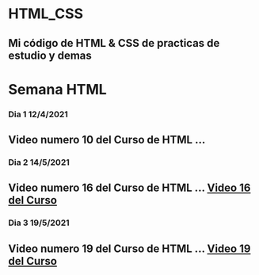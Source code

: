 # HTML_CSS
Mi código de HTML &amp; CSS de practicas de estudio y demas
------------------------------------------------------------------
# Semana HTML 
### Dia 1 12/4/2021
Video numero 10 del Curso de HTML ...
------------------------------------------------------------------
### Dia 2 14/5/2021
Video numero 16 del Curso de HTML ...
[Video 16 del Curso](https://www.youtube.com/watch?v=Zm60Of2TNlo&list=PLROIqh_5RZeB92ME1GFyeqDVOa-gL0Ybd&index=16)
------------------------------------------------------------------
### Dia 3 19/5/2021
Video numero 19 del Curso de HTML ...
[Video 19 del Curso](https://www.youtube.com/watch?v=6obzRQT1TNg&list=PLROIqh_5RZeB92ME1GFyeqDVOa-gL0Ybd&index=19)
------------------------------------------------------------------
